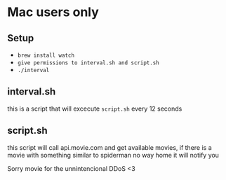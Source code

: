 # Mac users only 
## Setup
- `brew install watch`
- `give permissions to interval.sh and script.sh`
- `./interval`

## interval.sh
this is a script that will excecute `script.sh` every 12 seconds

## script.sh
this script will call api.movie.com and get available movies, if there is a movie with something similar to spiderman no way home it will notify you 






Sorry movie for the unnintencional DDoS <3